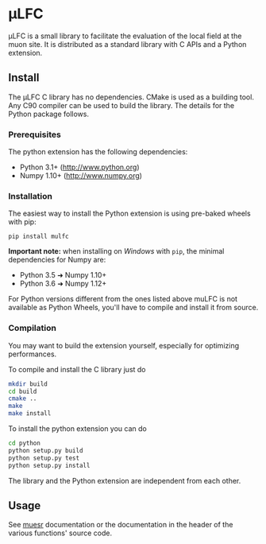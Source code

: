 μLFC
====

μLFC is a small library to facilitate the evaluation of the local field
at the muon site. It is distributed as a standard library with C APIs
and a Python extension.


Install
-------

The μLFC C library has no dependencies. CMake is used as a building tool.
Any C90 compiler can be used to build the library.
The details for the Python package follows.

### Prerequisites

The python extension has the following dependencies:

* Python 3.1+      (http://www.python.org)
* Numpy 1.10+          (http://www.numpy.org)


### Installation

The easiest way to install the Python extension is using pre-baked
wheels with pip:

    pip install mulfc

**Important note:** when installing on *Windows* with `pip`, the minimal
dependencies for Numpy are:

* Python 3.5 ➜ Numpy 1.10+
* Python 3.6 ➜ Numpy 1.12+

For Python versions different from the ones listed above muLFC is not
available as Python Wheels, you'll have to compile and install it from source.

### Compilation

You may want to build the extension yourself, especially for optimizing performances.

To compile and install the C library just do

```bash
mkdir build
cd build
cmake ..
make
make install
```

To install the python extension you can do

```bash
cd python
python setup.py build
python setup.py test
python setup.py install
```

The library and the Python extension are independent from each other.

Usage
-----

See [muesr](http://muesr.readthedocs.io) documentation or the documentation
in the header of the various functions' source code.
